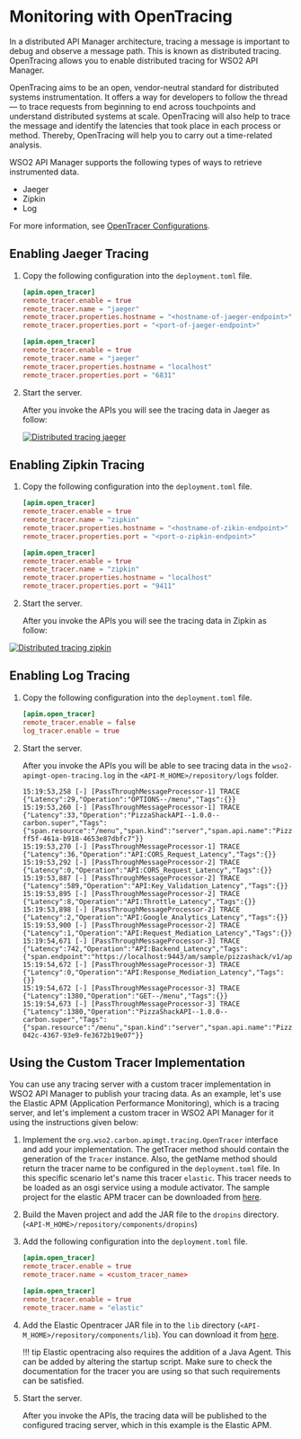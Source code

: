 # Monitoring with OpenTracing

In a distributed API Manager architecture, tracing a message is important to debug and observe a message path. This is known as distributed tracing. OpenTracing allows you to enable distributed tracing for WSO2 API Manager.

OpenTracing aims to be an open, vendor-neutral standard for distributed systems instrumentation. It offers a way for developers to follow the thread — to trace requests from beginning to end across touchpoints and understand distributed systems at scale. OpenTracing will also help to trace the message and identify the latencies that took place in each process or method. Thereby, OpenTracing will help you to carry out a time-related analysis.

 WSO2 API Manager supports the following types of ways to retrieve instrumented data.

 - Jaeger
 - Zipkin
 - Log

For more information, see [OpenTracer Configurations]({{base_path}}/reference/config-catalog/#api-m-open-tracer-configurations).

## Enabling Jaeger Tracing

1. Copy the following configuration into the `deployment.toml` file.

    ```toml tab="Format"
	[apim.open_tracer]
	remote_tracer.enable = true
	remote_tracer.name = "jaeger"
	remote_tracer.properties.hostname = "<hostname-of-jaeger-endpoint>"
	remote_tracer.properties.port = "<port-of-jaeger-endpoint>"
	```

	```toml tab="Example"
	[apim.open_tracer]
	remote_tracer.enable = true
	remote_tracer.name = "jaeger"
	remote_tracer.properties.hostname = "localhost"
	remote_tracer.properties.port = "6831"
	```

2. Start the server.

     After you invoke the APIs you will see the tracing data in Jaeger as follow:

    [![Distributed tracing jaeger]({{base_path}}/assets/img/administer/opentracing-jaeger.png)]({{base_path}}/assets/img/administer/opentracing-jaeger.png)

## Enabling Zipkin Tracing

1. Copy the following configuration into the `deployment.toml` file.

    ```toml tab="Format"
	[apim.open_tracer]
	remote_tracer.enable = true
	remote_tracer.name = "zipkin"
	remote_tracer.properties.hostname = "<hostname-of-zikin-endpoint>"
	remote_tracer.properties.port = "<port-o-zipkin-endpoint>"
	```

	```toml tab="Example"
	[apim.open_tracer]
	remote_tracer.enable = true
	remote_tracer.name = "zipkin"
	remote_tracer.properties.hostname = "localhost"
	remote_tracer.properties.port = "9411"
	```

2. Start the server.

     After you invoke the APIs you will see the tracing data in Zipkin as follow:

[![Distributed tracing zipkin]({{base_path}}/assets/img/administer/opentracing-zipkin.png)]({{base_path}}/assets/img/administer/opentracing-zipkin.png)


## Enabling Log Tracing

1. Copy the following configuration into the `deployment.toml` file.

    ```toml
	[apim.open_tracer]
	remote_tracer.enable = false
	log_tracer.enable = true
	```


2. Start the server.

    After you invoke the APIs you will be able to see tracing data in the `wso2-apimgt-open-tracing.log` in the `<API-M_HOME>/repository/logs` folder.

    ```log
    15:19:53,258 [-] [PassThroughMessageProcessor-1] TRACE {"Latency":29,"Operation":"OPTIONS--/menu","Tags":{}}
    15:19:53,260 [-] [PassThroughMessageProcessor-1] TRACE {"Latency":33,"Operation":"PizzaShackAPI--1.0.0--carbon.super","Tags":{"span.resource":"/menu","span.kind":"server","span.api.name":"PizzaShackAPI","span.request.method":"OPTIONS","span.request.path":"pizzashack/1.0.0/menu","span.api.version":"1.0.0","span.activity.id":"d83769e1-ff5f-461a-b918-4653e87dbfc7"}}
    15:19:53,270 [-] [PassThroughMessageProcessor-1] TRACE {"Latency":36,"Operation":"API:CORS_Request_Latency","Tags":{}}
    15:19:53,292 [-] [PassThroughMessageProcessor-2] TRACE {"Latency":0,"Operation":"API:CORS_Request_Latency","Tags":{}}
    15:19:53,887 [-] [PassThroughMessageProcessor-2] TRACE {"Latency":589,"Operation":"API:Key_Validation_Latency","Tags":{}}
    15:19:53,895 [-] [PassThroughMessageProcessor-2] TRACE {"Latency":8,"Operation":"API:Throttle_Latency","Tags":{}}
    15:19:53,898 [-] [PassThroughMessageProcessor-2] TRACE {"Latency":2,"Operation":"API:Google_Analytics_Latency","Tags":{}}
    15:19:53,900 [-] [PassThroughMessageProcessor-2] TRACE {"Latency":1,"Operation":"API:Request_Mediation_Latency","Tags":{}}
    15:19:54,671 [-] [PassThroughMessageProcessor-3] TRACE {"Latency":742,"Operation":"API:Backend_Latency","Tags":{"span.endpoint":"https://localhost:9443/am/sample/pizzashack/v1/api/"}}
    15:19:54,672 [-] [PassThroughMessageProcessor-3] TRACE {"Latency":0,"Operation":"API:Response_Mediation_Latency","Tags":{}}
    15:19:54,672 [-] [PassThroughMessageProcessor-3] TRACE {"Latency":1380,"Operation":"GET--/menu","Tags":{}}
    15:19:54,673 [-] [PassThroughMessageProcessor-3] TRACE {"Latency":1380,"Operation":"PizzaShackAPI--1.0.0--carbon.super","Tags":{"span.resource":"/menu","span.kind":"server","span.api.name":"PizzaShackAPI","span.consumerkey":"xTShCMSaKY04lhxY4b0lMfLYHewa","span.request.method":"GET","span.request.path":"pizzashack/1.0.0/menu","span.api.version":"1.0.0","span.activity.id":"b6ce4efa-042c-4367-93e9-fe3672b19e07"}}
    
    ```

## Using the Custom Tracer Implementation

You can use any tracing server with a custom tracer implementation in WSO2 API Manager to publish your tracing data. As an example, let's use the Elastic APM (Application Performance Monitoring), which is a tracing server, and let's implement a custom tracer in WSO2 API Manager for it using the instructions given below:

1. Implement the `org.wso2.carbon.apimgt.tracing.OpenTracer` interface and add your implementation. The getTracer method should contain the generation of the `Tracer` instance. Also, the getName method should return the tracer name to be configured in the `deployment.toml` file. In this specific scenario let's name this tracer `elastic`. This tracer needs to be loaded as an osgi service using a module activator. The sample project for the elastic APM tracer can be downloaded from [here]({{base_path}}/assets/attachments/administer/custom.tracing.client.zip).

2. Build the Maven project and add the JAR file to the `dropins` directory. (`<API-M_HOME>/repository/components/dropins`)

3. Add the following configuration into the `deployment.toml` file.

    ```toml tab="Format"
    [apim.open_tracer]
    remote_tracer.enable = true
    remote_tracer.name = <custom_tracer_name>
    ```

    ```toml tab="Example"
    [apim.open_tracer]
    remote_tracer.enable = true
    remote_tracer.name = "elastic"
    ```

4. Add the Elastic Opentracer JAR file in to the `lib` directory (`<API-M_HOME>/repository/components/lib`). You can download it from [here](https://mvnrepository.com/artifact/co.elastic.apm/apm-opentracing). 

    !!! tip
        Elastic opentracing also requires the addition of a Java Agent. This can be added by altering the startup script. Make sure to check the documentation for the tracer you are using so that such requirements can be satisfied. 

5. Start the server.

     After you invoke the APIs, the tracing data will be published to the configured tracing server, which in this example is the Elastic APM.
